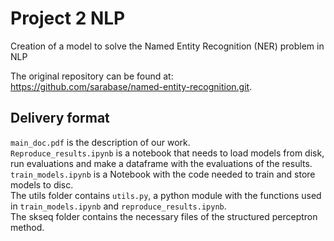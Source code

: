 # Project 2 NLP
Creation of a model to solve the Named Entity Recognition (NER) problem in NLP 

The original repository can be found at: https://github.com/sarabase/named-entity-recognition.git.
## Delivery format
`main_doc.pdf` is the description of our work.\
`Reproduce_results.ipynb` is a notebook that needs to load models from disk, run evaluations and make a dataframe with the evaluations of the results.\
`train_models.ipynb` is a Notebook with the code needed to train and store models to disc.\
 The utils folder contains `utils.py`, a python module with the functions used in `train_models.ipynb` and `reproduce_results.ipynb`.\
 The skseq folder contains the necessary files of the structured perceptron method.
